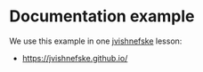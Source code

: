 # Documentation example

We use this example in one [jvishnefske](https://github.com/jvishnefske/) lesson:
- https://jvishnefske.github.io/
